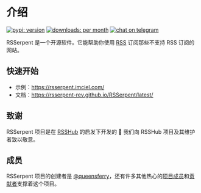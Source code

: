 # 介绍

[![pypi: version](https://img.shields.io/pypi/v/rsserpent-rev)](https://pypi.org/project/rsserpent-rev/)
[![downloads: per month](https://img.shields.io/pypi/dm/rsserpent-rev)](https://pypi.org/project/rsserpent-rev/)
[![chat on telegram](https://img.shields.io/badge/chat%20on-telegram-blue.svg)](https://t.me/rsserpent_rev)

RSSerpent 是一个开源软件。它能帮助你使用 [RSS](https://zh.wikipedia.org/wiki/RSS) 订阅那些不支持 RSS 订阅的网站。

## 快速开始

- 示例：<https://rsserpent.imciel.com/>
- 文档：<https://rsserpent-rev.github.io/RSSerpent/latest/>

## 致谢
RSSerpent 项目是在 [RSSHub](https://github.com/DIYgod/RSSHub) 的启发下开发的 🎉 我们向 RSSHub 项目及其维护者致以敬意。

<!-- ## 赞助商

[![rss3](https://ipfs.rss3.page/ipfs/QmUG6H3Z7D5P511shn7sB4CPmpjH5uZWu4m5mWX7U3Gqbu){ width=200 }](https://linktr.ee/rss3) -->

## 成员

RSSerpent 项目的创建者是 [@queensferry](https://github.com/queensferryme/)，还有许多其他热心的[项目成员](https://github.com/orgs/RSSerpent/people)和[贡献者](https://github.com/RSSerpent-Rev/RSSerpent/graphs/contributors)支撑着这个项目。
